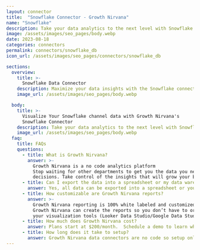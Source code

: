 ```yaml
---
layout: connector
title:  "Snowflake Connector - Growth Nirvana"
name: "Snowflake"
description: Take your data analytics to the next level with Snowflake. Seamlessly store, analyze, and share your data across your organization using Snowflake's cloud data platform.
image: /assets/images/seo_pages/body.webp
date: 2023-08-18
categories: connectors
permalink: connectors/snowflake_db
icon_url: /assets/images/seo_pages/connectors/snowflake_db

sections:
  overview:
    title: >-
      Snowflake Data Connector
    description: Maximize your data insights with the Snowflake connector. Unlock the power of Snowflake's cloud data platform and seamlessly store, analyze, and share your data across your organization. Leverage Snowflake's unique architecture for scalability, flexibility, and performance to drive actionable business intelligence. Elevate your data-driven decision making with the Snowflake connector.
    image_url: /assets/images/seo_pages/body.webp

  body:
    title: >-
      Visualize Your Snowflake channel data with Growth Nirvana's
      Snowflake Connector
    description: Take your data analytics to the next level with Snowflake. Seamlessly store, analyze, and share your data across your organization using Snowflake's cloud data platform.
    image_url: /assets/images/seo_pages/body.webp
  faq:
    title: FAQs
    questions:
      - title: What is Growth Nirvana?
        answer: >-
          Growth Nirvana is a no code analytics platform 
          Stop waiting for other departments to get you the data you need to make critical business 
          decisions. Take control of the insights that will grow your business.
      - title: Can I export the data into a spreadsheet or my data warehouse?
        answer: Yes, all data can be exported into a spreadsheet or your data warehouse (Google BigQuery, AWS, Snowflake, Azure, etc)
      - title: How customizable are Growth Nirvana reports?
        answer: >-
          Growth Nirvana reporting is 100% white labeled and customized to your specifications.
          Growth Nirvana can create the reports so you don’t have to or you can connect
          your visualization tools (Looker Data Studio/Google Data Studio, Tableau, PowerBI, etc) to Growth Nirvana.
      - title: How much does Growth Nirvana cost?
        answer: Plans start at $200/month.  Schedule a demo to learn what plan is best for you.
      - title: How long does it take to setup?
        answer: Growth Nirvana data connectors are no code so setup only requires a few clicks.
---
```

